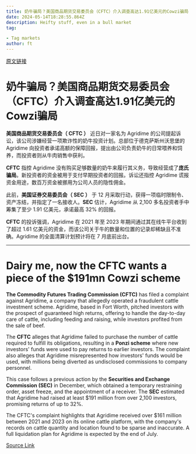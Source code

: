 ```yaml
---
title: 奶牛骗局？美国商品期货交易委员会（CFTC）介入调查高达1.91亿美元的Cowzi骗局
date: 2024-05-14T18:28:55.864Z
description: Heifty stuff, even in a bull market
tag: 

- Tag markets
author: ft
---
```


[原文链接](https://ft.com/content/26301bbf-bedd-48c9-8857-e467054d3802)

# 奶牛骗局？美国商品期货交易委员会（CFTC）介入调查高达1.91亿美元的Cowzi骗局

**美国商品期货交易委员会（ CFTC ）** 近日对一家名为 Agridime 的公司提起诉讼，该公司涉嫌经营一项欺诈性的奶牛投资计划。总部位于德克萨斯州沃思堡的 Agridime 向投资者承诺高额的保障回报，提出由公司负责奶牛的日常喂养和饲养，而投资者则从牛肉销售中获利。

**CFTC** 指控 Agridime 没有购买足够数量的奶牛来履行其义务，导致经营成了**庞氏骗局**。新投资者的资金被用于支付早期投资者的回报。诉讼还指控 Agridime 谎报资金用途，数百万资金被挪用为公司人员的隐性佣金。

此前，**美国证券交易委员会（ SEC ）** 于 12 月采取行动，获得一项临时限制令、资产冻结，并指定了一名接收人。**SEC** 估计，Agridime 从 2,100 多名投资者手中筹集了至少 1.91 亿美元，承诺最高 32% 的回报。

**CFTC** 的投诉强调，Agridime 在 2021 年至 2023 年期间通过其在线牛平台收到了超过 1.61 亿美元的资金，而该公司关于牛的数量和位置的记录却稀缺且不准确。Agridime 的全面清算计划预计将在 7 月底前出台。

---

# Dairy me, now the CFTC wants a piece of the $191mn Cowzi scheme 

**The Commodity Futures Trading Commission (CFTC)** has filed a complaint against Agridime, a company that allegedly operated a fraudulent cattle investment scheme. Agridime, based in Fort Worth, pitched investors with the prospect of guaranteed high returns, offering to handle the day-to-day care of cattle, including feeding and raising, while investors profited from the sale of beef. 

The **CFTC** alleges that Agridime failed to purchase the number of cattle required to fulfill its obligations, resulting in a **Ponzi scheme** where new investors' funds were used to pay returns to earlier investors. The complaint also alleges that Agridime misrepresented how investors' funds would be used, with millions being diverted as undisclosed commissions to company personnel. 

This case follows a previous action by the **Securities and Exchange Commission (SEC)** in December, which obtained a temporary restraining order, asset freeze, and the appointment of a receiver. The **SEC** estimated that Agridime had raised at least $191 million from over 2,100 investors, promising returns of up to 32%. 

The CFTC's complaint highlights that Agridime received over $161 million between 2021 and 2023 on its online cattle platform, with the company's records on cattle quantity and location found to be sparse and inaccurate. A full liquidation plan for Agridime is expected by the end of July.

[Source Link](https://ft.com/content/26301bbf-bedd-48c9-8857-e467054d3802)

